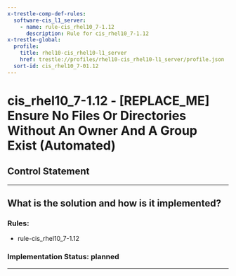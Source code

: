 ```yaml
---
x-trestle-comp-def-rules:
  software-cis_l1_server:
    - name: rule-cis_rhel10_7-1.12
      description: Rule for cis_rhel10_7-1.12
x-trestle-global:
  profile:
    title: rhel10-cis_rhel10-l1_server
    href: trestle://profiles/rhel10-cis_rhel10-l1_server/profile.json
  sort-id: cis_rhel10_7-01.12
---
```


# cis_rhel10_7-1.12 - \[REPLACE_ME\] Ensure No Files Or Directories Without An Owner And A Group Exist (Automated)

## Control Statement

______________________________________________________________________

## What is the solution and how is it implemented?

<!-- For implementation status enter one of: implemented, partial, planned, alternative, not-applicable -->

<!-- Note that the list of rules under ### Rules: is read-only and changes will not be captured after assembly to JSON -->

<!-- Add control implementation description here for control: cis_rhel10_7-1.12 -->

### Rules:

  - rule-cis_rhel10_7-1.12

### Implementation Status: planned

______________________________________________________________________
